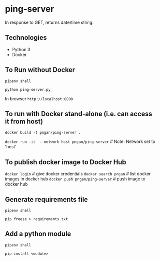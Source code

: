 # ping-server

In response to GET, returns date/time string.

## Technologies
- Python 3
- Docker

## To Run without Docker

`pipenv shell`

`python ping-server.py`

In browser `http://localhost:8000`


## To run with Docker stand-alone (i.e. can access it from host)

`docker build -t pngan/ping-server .`

`docker run -it  --network host pngan/ping-server` # Note: Network set to 'host'

## To publish docker image to Docker Hub
`docker login` # give docker credentials
`docker search pngan` #  list docker images in docker hub
`docker push pngan/ping-server` # push image to docker hub



## Generate requirements file
`pipenv shell`

`pip freeze > requirements.txt`

## Add a python module
`pipenv shell`

`pip install <module>`
